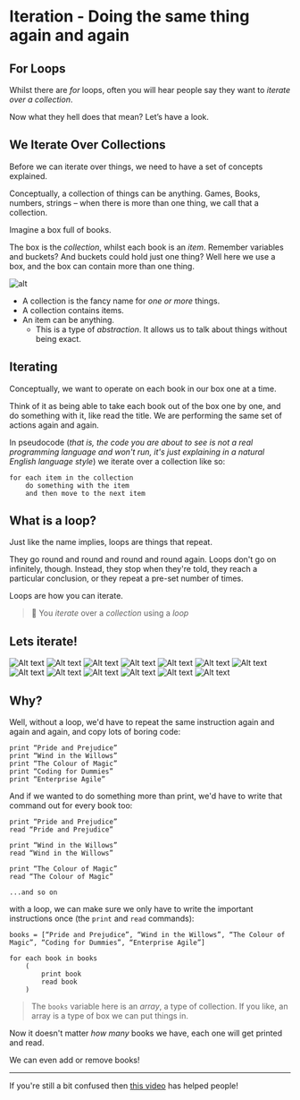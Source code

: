 # Iteration - Doing the same thing again and again

## For Loops

Whilst there are *for* loops, often you will hear people say they want to *iterate over a collection*. 

Now what they hell does that mean? Let’s have a look.

## We Iterate Over Collections
Before we can iterate over things, we need to have a set of concepts explained. 

Conceptually, a collection of things can be anything. Games, Books, numbers, strings – when there is more than one thing, we call that a collection. 

Imagine a box full of books. 

The box is the *collection*, whilst each book is an *item*. Remember variables and buckets? And buckets could hold just one thing? Well here we use a box, and the box can contain more than one thing.

![alt](<img/Command Line and Batch File Basics V218.png>)

* A collection is the fancy name for *one or more* things.
* A collection contains items.
* An item can be anything.
  * This is a type of *abstraction*. It allows us to talk about things without being exact.

## Iterating

Conceptually, we want to operate on each book in our box one at a time.

Think of it as being able to take each book out of the box one by one, and do something with it, like read the title. We are performing the same set of actions again and again.

In pseudocode (*that is, the code you are about to see is not a real programming language and won't run, it's just explaining in a natural English language style*) we iterate over a collection like so:

```
for each item in the collection 
    do something with the item
    and then move to the next item
```

## What is a loop?

Just like the name implies, loops are things that repeat. 

They go round and round and round and round again. Loops don't go on infinitely, though. Instead, they stop when they're told, they reach a particular conclusion, or they repeat a pre-set number of times.

Loops are how you can iterate.

> :thought_balloon: You *iterate* over a *collection* using a *loop*

## Lets iterate!
![Alt text](img/Picture20.jpg)
![Alt text](img/Picture21.jpg)
![Alt text](img/Picture22.jpg)
![Alt text](img/Picture23.jpg)
![Alt text](img/Picture10.jpg)
![Alt text](img/Picture9.jpg)
![Alt text](img/Picture11.jpg)
![Alt text](img/Picture12.jpg)
![Alt text](img/Picture15.jpg)
![Alt text](img/Picture16.jpg)
![Alt text](img/Picture17.jpg)
![Alt text](img/Picture18.jpg)
![Alt text](img/Picture19.jpg)

## Why?

Well, without a loop, we'd have to repeat the same instruction again and again and again, and copy lots of boring code:

```
print “Pride and Prejudice”
print “Wind in the Willows”
print “The Colour of Magic”
print “Coding for Dummies”
print “Enterprise Agile”
```

And if we wanted to do something more than print, we'd have to write that command out for every book too:

```
print “Pride and Prejudice”
read “Pride and Prejudice”

print “Wind in the Willows”
read “Wind in the Willows”

print “The Colour of Magic”
read “The Colour of Magic”

...and so on
```

with a loop, we can make sure we only have to write the important instructions once (the `print` and `read` commands):

```
books = [“Pride and Prejudice”, “Wind in the Willows”, “The Colour of Magic”, “Coding for Dummies”, “Enterprise Agile”]

for each book in books 
    ( 
        print book 
        read book
    )

```

> The `books` variable here is an *array*, a type of collection. If you like, an array is a type of box we can put things in.

Now it doesn't matter *how many* books we have, each one will get printed and read.

We can even add or remove books!

---

If you're still a bit confused then [this video](https://www.youtube.com/watch?v=oWjiJIoG3nQ&t=132s) has helped people!
